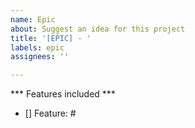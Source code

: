 ```yaml
---
name: Epic
about: Suggest an idea for this project
title: '[EPIC] - '
labels: epic
assignees: ''

---
```


*** Features included ***
- [] Feature: #

